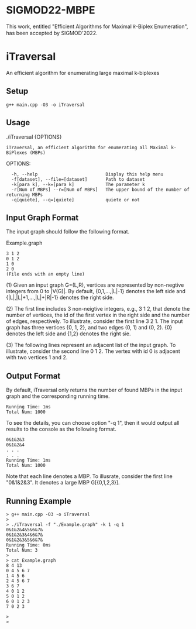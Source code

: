 # SIGMOD22-MBPE
This work, entitled "Efficient Algorithms for Maximal 𝑘-Biplex Enumeration", has been accepted by SIGMOD'2022.

# iTraversal
An efficient algorithm for enumerating large maximal k-biplexes

## Setup
```shell
g++ main.cpp -O3 -o iTraversal
```

## Usage
  ./iTraversal {OPTIONS}

    iTraversal, an efficient algorithm for enumerating all Maximal k-BiPlexes (MBPs)

  OPTIONS:

      -h, --help                          Display this help menu
      -f[dataset], --file=[dataset]       Path to dataset
      -k[para k], --k=[para k]            The parameter k
      -r[Num of MBPs] --r=[Num of MBPs]   The upper bound of the number of returning MBPs 
      -q[quiete], --q=[quiete]            quiete or not

## Input Graph Format
The input graph  should follow the following format.

 Example.graph

    3 1 2
    0 1 2
    1 0
    2 0
    (File ends with an empty line)

(1) Given an input graph G=(L,R), vertices are represented by non-negtive integers from 0 to |V(G)|. By default, {0,1,...,|L|-1} denotes the left side and {|L|,|L|+1,...,|L|+|R|-1} denotes the right side. 

(2) The first line includes 3 non-neigtive integers, e.g., 3 1 2, that denote the number of vertices, the id of the first vertex in the right side and the number of edges, respectively. To illustrate, consider the first line 3 2 1. The input graph has three vertices {0, 1, 2}, and two edges (0, 1) and (0, 2). {0} denotes the left side and {1,2} denotes the right sie.

(3) The following lines represent an adjacent list of the input graph. To illustrate, consider the second line 0 1 2. The vertex with id 0 is adjacent with two vertices 1 and 2.

## Output Format
By default, iTraversal only returns the number of found MBPs in the input graph and the corresponding running time.

    Running Time: 1ms
    Total Num: 1000

To see the details, you can choose option "-q 1", then it would output all results to the console as the following format.  

    0&1&2&3
    0&1&2&4
    . . .
    . . .
    Running Time: 1ms
    Total Num: 1000
Note that each line denotes a MBP. To illusrate, consider the first line "0&1&2&3". It denotes a large MBP G[{0,1,2,3}].


## Running Example

```shell
> g++ main.cpp -O3 -o iTraversal
>
> ./iTraversal -f "./Example.graph" -k 1 -q 1
0&1&2&4&5&6&7&
0&1&2&3&4&6&7&
0&1&2&3&5&6&7&
Running Time: 0ms
Total Num: 3
>
> cat Example.graph
8 4 13
0 4 5 6 7
1 4 5 6
2 4 5 6 7
3 6 7
4 0 1 2
5 0 1 2
6 0 1 2 3
7 0 2 3

>
>
```
